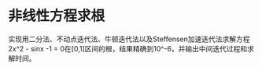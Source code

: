 # 非线性方程求根
实现用二分法、不动点迭代法、牛顿迭代法以及Steffensen加速迭代法求解方程2x^2 - sinx -1 = 0在[0,1]区间的根，结果精确到10^-6，并输出中间迭代过程和求解时间。